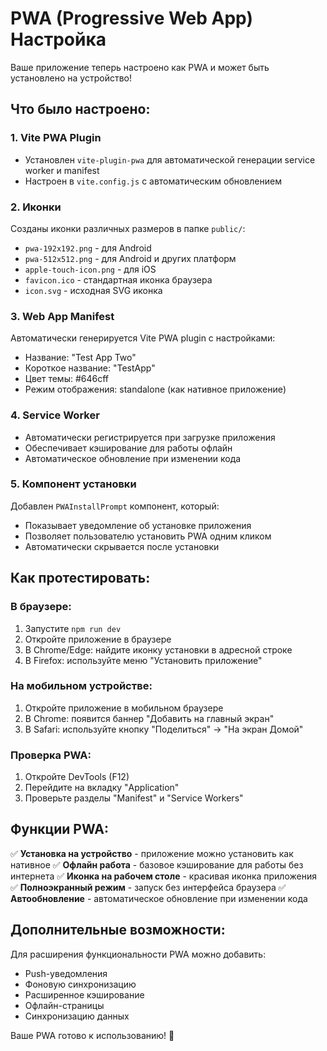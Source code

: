 # PWA (Progressive Web App) Настройка

Ваше приложение теперь настроено как PWA и может быть установлено на устройство!

## Что было настроено:

### 1. Vite PWA Plugin

- Установлен `vite-plugin-pwa` для автоматической генерации service worker и manifest
- Настроен в `vite.config.js` с автоматическим обновлением

### 2. Иконки

Созданы иконки различных размеров в папке `public/`:

- `pwa-192x192.png` - для Android
- `pwa-512x512.png` - для Android и других платформ
- `apple-touch-icon.png` - для iOS
- `favicon.ico` - стандартная иконка браузера
- `icon.svg` - исходная SVG иконка

### 3. Web App Manifest

Автоматически генерируется Vite PWA plugin с настройками:

- Название: "Test App Two"
- Короткое название: "TestApp"
- Цвет темы: #646cff
- Режим отображения: standalone (как нативное приложение)

### 4. Service Worker

- Автоматически регистрируется при загрузке приложения
- Обеспечивает кэширование для работы офлайн
- Автоматическое обновление при изменении кода

### 5. Компонент установки

Добавлен `PWAInstallPrompt` компонент, который:

- Показывает уведомление об установке приложения
- Позволяет пользователю установить PWA одним кликом
- Автоматически скрывается после установки

## Как протестировать:

### В браузере:

1. Запустите `npm run dev`
2. Откройте приложение в браузере
3. В Chrome/Edge: найдите иконку установки в адресной строке
4. В Firefox: используйте меню "Установить приложение"

### На мобильном устройстве:

1. Откройте приложение в мобильном браузере
2. В Chrome: появится баннер "Добавить на главный экран"
3. В Safari: используйте кнопку "Поделиться" → "На экран Домой"

### Проверка PWA:

1. Откройте DevTools (F12)
2. Перейдите на вкладку "Application"
3. Проверьте разделы "Manifest" и "Service Workers"

## Функции PWA:

✅ **Установка на устройство** - приложение можно установить как нативное
✅ **Офлайн работа** - базовое кэширование для работы без интернета
✅ **Иконка на рабочем столе** - красивая иконка приложения
✅ **Полноэкранный режим** - запуск без интерфейса браузера
✅ **Автообновление** - автоматическое обновление при изменении кода

## Дополнительные возможности:

Для расширения функциональности PWA можно добавить:

- Push-уведомления
- Фоновую синхронизацию
- Расширенное кэширование
- Офлайн-страницы
- Синхронизацию данных

Ваше PWA готово к использованию! 🚀
